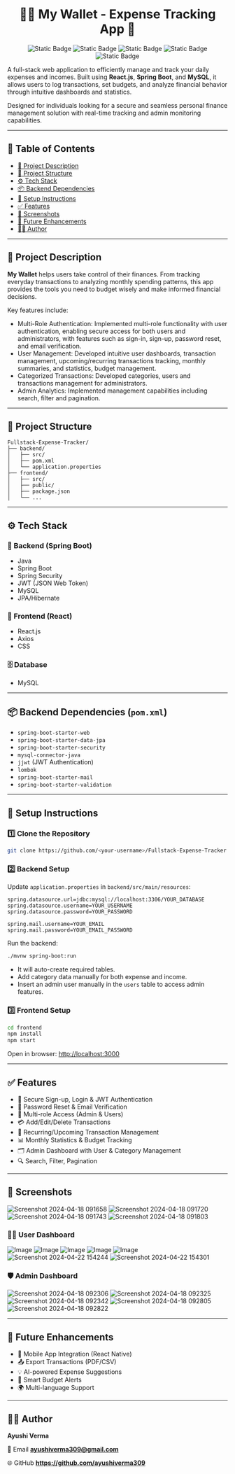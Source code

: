 
<h1 align="center">🌟💸 My Wallet - Expense Tracking App 🌟</h1>

<p align="center">
  <img alt="Static Badge" src="https://img.shields.io/badge/Spring%20Boot-darkgreen?style=for-the-badge">
  <img alt="Static Badge" src="https://img.shields.io/badge/React.js-blue?style=for-the-badge">
  <img alt="Static Badge" src="https://img.shields.io/badge/mysql-red?style=for-the-badge">
  <img alt="Static Badge" src="https://img.shields.io/badge/css-purple?style=for-the-badge">
  <img alt="Static Badge" src="https://img.shields.io/badge/jwt-orange?style=for-the-badge">
</p>


A full-stack web application to efficiently manage and track your daily expenses and incomes. Built using **React.js**, **Spring Boot**, and **MySQL**, it allows users to log transactions, set budgets, and analyze financial behavior through intuitive dashboards and statistics.

Designed for individuals looking for a secure and seamless personal finance management solution with real-time tracking and admin monitoring capabilities.

---

## 📖 Table of Contents
- [📝 Project Description](#-project-description)
- [📂 Project Structure](#-project-structure)
- [⚙️ Tech Stack](#-tech-stack)
- [📦 Backend Dependencies](#-backend-dependencies)
- [🚀 Setup Instructions](#-setup-instructions)
- [✅ Features](#-features)
- [📸 Screenshots](#-screenshots)
- [🔮 Future Enhancements](#-future-enhancements)
- [👨‍💻 Author](#-author)

---

## 📝 Project Description

**My Wallet** helps users take control of their finances. From tracking everyday transactions to analyzing monthly spending patterns, this app provides the tools you need to budget wisely and make informed financial decisions.

Key features include:

- Multi-Role Authentication: Implemented multi-role functionality with user authentication, enabling secure access for both users and administrators, with features such as sign-in, sign-up, password reset, and email verification.
- User Management: Developed intuitive user dashboards, transaction management, upcoming/recurring transactions tracking, monthly summaries, and statistics, budget management.
- Categorized Transactions: Developed categories, users and transactions management for administrators.
- Admin Analytics: Implemented management capabilities including search, filter and pagination.

---

## 📂 Project Structure

```
Fullstack-Expense-Tracker/
├── backend/
│   ├── src/
│   ├── pom.xml
│   └── application.properties
├── frontend/
│   ├── src/
│   ├── public/
│   ├── package.json
│   └── ...
```

---

## ⚙️ Tech Stack

### 🔧 Backend (Spring Boot)
- Java
- Spring Boot
- Spring Security
- JWT (JSON Web Token)
- MySQL
- JPA/Hibernate

### 🎨 Frontend (React)
- React.js
- Axios
- CSS

### 🗄️ Database
- MySQL

---

## 📦 Backend Dependencies (`pom.xml`)
- `spring-boot-starter-web`
- `spring-boot-starter-data-jpa`
- `spring-boot-starter-security`
- `mysql-connector-java`
- `jjwt` (JWT Authentication)
- `lombok`
- `spring-boot-starter-mail`
- `spring-boot-starter-validation`

---

## 🚀 Setup Instructions

### 1️⃣ Clone the Repository
```bash
git clone https://github.com/<your-username>/Fullstack-Expense-Tracker
```

### 2️⃣ Backend Setup

Update `application.properties` in `backend/src/main/resources`:
```properties
spring.datasource.url=jdbc:mysql://localhost:3306/YOUR_DATABASE
spring.datasource.username=YOUR_USERNAME
spring.datasource.password=YOUR_PASSWORD

spring.mail.username=YOUR_EMAIL
spring.mail.password=YOUR_EMAIL_PASSWORD
```

Run the backend:
```bash
./mvnw spring-boot:run
```
- It will auto-create required tables.
- Add category data manually for both expense and income.
- Insert an admin user manually in the `users` table to access admin features.

### 3️⃣ Frontend Setup
```bash
cd frontend
npm install
npm start
```

Open in browser: [http://localhost:3000](http://localhost:3000)

---

## ✅ Features
- 🔐 Secure Sign-up, Login & JWT Authentication  
- 🔄 Password Reset & Email Verification  
- 👥 Multi-role Access (Admin & Users)  
- 💳 Add/Edit/Delete Transactions  
- 📅 Recurring/Upcoming Transaction Management  
- 📊 Monthly Statistics & Budget Tracking  
- 🗂️ Admin Dashboard with User & Category Management  
- 🔍 Search, Filter, Pagination  

---

## 📸 Screenshots

![Screenshot 2024-04-18 091658](https://github.com/DharshiBalasubramaniyam/Fullstack-Expense-Tracker/assets/139672976/7637b70d-8b9f-485e-84f6-bce3c940f3f2)
![Screenshot 2024-04-18 091720](https://github.com/DharshiBalasubramaniyam/Fullstack-Expense-Tracker/assets/139672976/f58e2e13-7db4-439a-b371-ce9b6e5838c7)
![Screenshot 2024-04-18 091743](https://github.com/DharshiBalasubramaniyam/Fullstack-Expense-Tracker/assets/139672976/dbcfdbd2-d515-4197-b5ff-11ba0aed2dcf)
![Screenshot 2024-04-18 091803](https://github.com/DharshiBalasubramaniyam/Fullstack-Expense-Tracker/assets/139672976/9d271a52-1444-4739-afe4-f51aa616d55e)

### 🧑‍💼 User Dashboard

![Image](https://github.com/user-attachments/assets/55fae3c1-b132-4bb7-8bba-6f43d2aef680)
![Image](https://github.com/user-attachments/assets/aca5721c-c8f6-4d56-aa35-01e0deac7637)
![Image](https://github.com/user-attachments/assets/42ede346-8461-4ac3-ac7e-a78eaa2a7907)
![Image](https://github.com/user-attachments/assets/af01b9fa-6ec4-46e8-80bc-1f0f6f4d4b97)
![Image](https://github.com/user-attachments/assets/2ec57ead-16f5-46ad-8e47-1e38a57d736c)
![Screenshot 2024-04-22 154244](https://github.com/DharshiBalasubramaniyam/Fullstack-Expense-Tracker/assets/139672976/7e43cb13-6187-4af0-8900-66afef908f66)
![Screenshot 2024-04-22 154301](https://github.com/DharshiBalasubramaniyam/Fullstack-Expense-Tracker/assets/139672976/1b308447-f5ef-4f26-826b-0e9f42e5914f)

### 🛡️ Admin Dashboard

![Screenshot 2024-04-18 092306](https://github.com/DharshiBalasubramaniyam/Fullstack-Expense-Tracker/assets/139672976/a024fadc-5f6a-4e3f-96f6-f38dd1f6b477)
![Screenshot 2024-04-18 092325](https://github.com/DharshiBalasubramaniyam/Fullstack-Expense-Tracker/assets/139672976/5e93095e-f4be-4245-b3a4-8653cd9fea27)
![Screenshot 2024-04-18 092342](https://github.com/DharshiBalasubramaniyam/Fullstack-Expense-Tracker/assets/139672976/5d40498e-ec3b-4559-ba15-efdf9c248d22)
![Screenshot 2024-04-18 092805](https://github.com/DharshiBalasubramaniyam/Fullstack-Expense-Tracker/assets/139672976/aa94d2da-0080-421b-a191-d2ff9fb4472f)
![Screenshot 2024-04-18 092822](https://github.com/DharshiBalasubramaniyam/Fullstack-Expense-Tracker/assets/139672976/6cb49c2c-8317-4cec-ad16-b9496d97b16f)

---

## 🔮 Future Enhancements
- 📲 Mobile App Integration (React Native)  
- 📤 Export Transactions (PDF/CSV)  
- 💡 AI-powered Expense Suggestions  
- 🔔 Smart Budget Alerts  
- 🌍 Multi-language Support  

---

## 👨‍💻 Author

**Ayushi Verma** 

📧 Email **ayushiverma309@gmail.com** 

🌐 GitHub **https://github.com/ayushiverma309**
